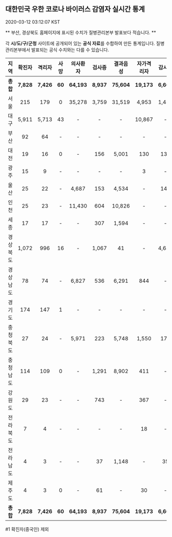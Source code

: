 
## 대한민국 우한 코로나 바이러스 감염자 실시간 통계
2020-03-12 03:12:07 KST

** 부산, 경상북도 홈페이지에 표시된 수치가 질병관리본부 발표보다 적습니다. **

각 **시/도/구/군청** 사이트에 공개되어 있는 **공식 자료**를 수합하여 만든 통계입니다.
질병관리본부에서 발표되는 공식 수치와는 다를 수 있습니다.


|  지역  | 확진자 |  격리자  |  사망  |  의사환자  |  검사중  |  결과음성  |  자가격리자  |  감시중  |  감시해제  |  퇴원  |
|:------:|:------:|:--------:|:--------:|:----------:|:--------:|:----------------:|:------------:|:--------:|:----------:|:--:|
|**총합**|**7,828**|**7,426**|**60**|**64,193**|**8,937**|**75,604**|**19,173**|**6,667**|**10,141**|**339**|
|서울|215|179|0|35,278|3,759|31,519|4,953|1,488|3,465|36|
|대구|5,911|5,713|43|-|-|-|10,867|-|-|155|
|부산|92|64|-|-|-|-|-|-|-|28|
|대전|19|16|0|-|156|5,001|130|130|305|3|
|광주|15|9|-|-|-|-|3|-|-|3|
|울산|25|22|-|4,687|153|4,534|-|149|242|3|
|인천|25|23|-|11,430|604|10,826|-|-|-|2|
|세종|17|17|-|-|307|1,594|-|-|-|-|
|경상북도|1,072|996|16|-|1,067|41|-|4,687|4,587|60|
|경상남도|78|74|-|6,827|536|6,291|844|-|-|4|
|경기도|174|147|1|-|-|-|-|-|-|26|
|충청북도|27|24|-|5,971|223|5,748|1,550|178|1,372|3|
|충청남도|114|109|0|-|1,291|8,902|411|-|-|5|
|강원도|29|23|-|-|743|-|367|-|-|6|
|전라북도|7|4|-|-|-|-|18|-|-|3|
|전라남도|4|3|-|-|37|1,148|-|35|170|1|
|제주도|4|3|0|-|61|-|30|-|-|1|
|**총합**|**7,828**|**7,426**|**60**|**64,193**|**8,937**|**75,604**|**19,173**|**6,667**|**10,141**|**339**|


#1 확진자(중국인) 제외
    